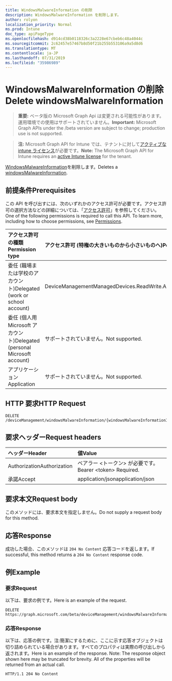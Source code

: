 ```yaml
---
title: WindowsMalwareInformation の削除
description: WindowsMalwareInformation を削除します。
author: rolyon
localization_priority: Normal
ms.prod: Intune
doc_type: apiPageType
ms.openlocfilehash: d914cd38b0118326c3a2228e67cbeb6c48a4044c
ms.sourcegitcommit: 2c62457e57467b8d50f21b255b553106a9a5d8d6
ms.translationtype: MT
ms.contentlocale: ja-JP
ms.lasthandoff: 07/31/2019
ms.locfileid: "35986989"
---
```

# <a name="delete-windowsmalwareinformation"></a><span data-ttu-id="2fa94-103">WindowsMalwareInformation の削除</span><span class="sxs-lookup"><span data-stu-id="2fa94-103">Delete windowsMalwareInformation</span></span>

> <span data-ttu-id="2fa94-104">**重要:** ベータ版の Microsoft Graph Api は変更される可能性があります。運用環境での使用はサポートされていません。</span><span class="sxs-lookup"><span data-stu-id="2fa94-104">**Important:** Microsoft Graph APIs under the /beta version are subject to change; production use is not supported.</span></span>

> <span data-ttu-id="2fa94-105">**注:** Microsoft Graph API for Intune では、テナントに対して[アクティブな intune ライセンス](https://go.microsoft.com/fwlink/?linkid=839381)が必要です。</span><span class="sxs-lookup"><span data-stu-id="2fa94-105">**Note:** The Microsoft Graph API for Intune requires an [active Intune license](https://go.microsoft.com/fwlink/?linkid=839381) for the tenant.</span></span>

<span data-ttu-id="2fa94-106">[WindowsMalwareInformation](../resources/intune-devices-windowsmalwareinformation.md)を削除します。</span><span class="sxs-lookup"><span data-stu-id="2fa94-106">Deletes a [windowsMalwareInformation](../resources/intune-devices-windowsmalwareinformation.md).</span></span>

## <a name="prerequisites"></a><span data-ttu-id="2fa94-107">前提条件</span><span class="sxs-lookup"><span data-stu-id="2fa94-107">Prerequisites</span></span>
<span data-ttu-id="2fa94-p101">この API を呼び出すには、次のいずれかのアクセス許可が必要です。アクセス許可の選択方法などの詳細については、「[アクセス許可](/graph/permissions-reference)」を参照してください。</span><span class="sxs-lookup"><span data-stu-id="2fa94-p101">One of the following permissions is required to call this API. To learn more, including how to choose permissions, see [Permissions](/graph/permissions-reference).</span></span>

|<span data-ttu-id="2fa94-110">アクセス許可の種類</span><span class="sxs-lookup"><span data-stu-id="2fa94-110">Permission type</span></span>|<span data-ttu-id="2fa94-111">アクセス許可 (特権の大きいものから小さいものへ)</span><span class="sxs-lookup"><span data-stu-id="2fa94-111">Permissions (from most to least privileged)</span></span>|
|:---|:---|
|<span data-ttu-id="2fa94-112">委任 (職場または学校のアカウント)</span><span class="sxs-lookup"><span data-stu-id="2fa94-112">Delegated (work or school account)</span></span>|<span data-ttu-id="2fa94-113">DeviceManagementManagedDevices.ReadWrite.All</span><span class="sxs-lookup"><span data-stu-id="2fa94-113">DeviceManagementManagedDevices.ReadWrite.All</span></span>|
|<span data-ttu-id="2fa94-114">委任 (個人用 Microsoft アカウント)</span><span class="sxs-lookup"><span data-stu-id="2fa94-114">Delegated (personal Microsoft account)</span></span>|<span data-ttu-id="2fa94-115">サポートされていません。</span><span class="sxs-lookup"><span data-stu-id="2fa94-115">Not supported.</span></span>|
|<span data-ttu-id="2fa94-116">アプリケーション</span><span class="sxs-lookup"><span data-stu-id="2fa94-116">Application</span></span>|<span data-ttu-id="2fa94-117">サポートされていません。</span><span class="sxs-lookup"><span data-stu-id="2fa94-117">Not supported.</span></span>|

## <a name="http-request"></a><span data-ttu-id="2fa94-118">HTTP 要求</span><span class="sxs-lookup"><span data-stu-id="2fa94-118">HTTP Request</span></span>
<!-- {
  "blockType": "ignored"
}
-->
``` http
DELETE /deviceManagement/windowsMalwareInformation/{windowsMalwareInformationId}
```

## <a name="request-headers"></a><span data-ttu-id="2fa94-119">要求ヘッダー</span><span class="sxs-lookup"><span data-stu-id="2fa94-119">Request headers</span></span>
|<span data-ttu-id="2fa94-120">ヘッダー</span><span class="sxs-lookup"><span data-stu-id="2fa94-120">Header</span></span>|<span data-ttu-id="2fa94-121">値</span><span class="sxs-lookup"><span data-stu-id="2fa94-121">Value</span></span>|
|:---|:---|
|<span data-ttu-id="2fa94-122">Authorization</span><span class="sxs-lookup"><span data-stu-id="2fa94-122">Authorization</span></span>|<span data-ttu-id="2fa94-123">ベアラー &lt;トークン&gt; が必要です。</span><span class="sxs-lookup"><span data-stu-id="2fa94-123">Bearer &lt;token&gt; Required.</span></span>|
|<span data-ttu-id="2fa94-124">承諾</span><span class="sxs-lookup"><span data-stu-id="2fa94-124">Accept</span></span>|<span data-ttu-id="2fa94-125">application/json</span><span class="sxs-lookup"><span data-stu-id="2fa94-125">application/json</span></span>|

## <a name="request-body"></a><span data-ttu-id="2fa94-126">要求本文</span><span class="sxs-lookup"><span data-stu-id="2fa94-126">Request body</span></span>
<span data-ttu-id="2fa94-127">このメソッドには、要求本文を指定しません。</span><span class="sxs-lookup"><span data-stu-id="2fa94-127">Do not supply a request body for this method.</span></span>

## <a name="response"></a><span data-ttu-id="2fa94-128">応答</span><span class="sxs-lookup"><span data-stu-id="2fa94-128">Response</span></span>
<span data-ttu-id="2fa94-129">成功した場合、このメソッドは `204 No Content` 応答コードを返します。</span><span class="sxs-lookup"><span data-stu-id="2fa94-129">If successful, this method returns a `204 No Content` response code.</span></span>

## <a name="example"></a><span data-ttu-id="2fa94-130">例</span><span class="sxs-lookup"><span data-stu-id="2fa94-130">Example</span></span>

### <a name="request"></a><span data-ttu-id="2fa94-131">要求</span><span class="sxs-lookup"><span data-stu-id="2fa94-131">Request</span></span>
<span data-ttu-id="2fa94-132">以下は、要求の例です。</span><span class="sxs-lookup"><span data-stu-id="2fa94-132">Here is an example of the request.</span></span>
``` http
DELETE https://graph.microsoft.com/beta/deviceManagement/windowsMalwareInformation/{windowsMalwareInformationId}
```

### <a name="response"></a><span data-ttu-id="2fa94-133">応答</span><span class="sxs-lookup"><span data-stu-id="2fa94-133">Response</span></span>
<span data-ttu-id="2fa94-p102">以下は、応答の例です。注:簡潔にするために、ここに示す応答オブジェクトは切り詰められている場合があります。すべてのプロパティは実際の呼び出しから返されます。</span><span class="sxs-lookup"><span data-stu-id="2fa94-p102">Here is an example of the response. Note: The response object shown here may be truncated for brevity. All of the properties will be returned from an actual call.</span></span>
``` http
HTTP/1.1 204 No Content
```





